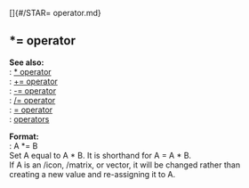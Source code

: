 []{#/STAR= operator.md}    
## \*= operator    
**See also:**    
:   [\* operator](/operator/*)    
:   [+= operator](/operator/+=)    
:   [-= operator](/operator/-=)    
:   [/= operator](/operator//=)    
:   [= operator](/operator/=)    
:   [operators](/operator)    
<!-- -->    
**Format:**    
:   A \*= B    
Set A equal to A \* B. It is shorthand for A = A \* B.    
If A is an /icon, /matrix, or vector, it will be changed rather than    
creating a new value and re-assigning it to A.  